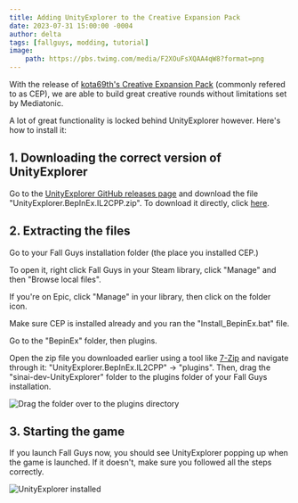 ```yaml
---
title: Adding UnityExplorer to the Creative Expansion Pack
date: 2023-07-31 15:00:00 -0004
author: delta
tags: [fallguys, modding, tutorial]
image:
    path: https://pbs.twimg.com/media/F2XOuFsXQAA4qW8?format=png
---
```


With the release of [kota69th's Creative Expansion Pack](https://github.com/kota69th/CreativeExpansionPack)  (commonly refered to as CEP), we are able to build great creative rounds without limitations set by Mediatonic.

A lot of great functionality is locked behind UnityExplorer however. Here's how to install it:

## 1. Downloading the correct version of UnityExplorer

Go to the [UnityExplorer GitHub releases page](https://github.com/sinai-dev/UnityExplorer/releases/latest) and download the file "UnityExplorer.BepInEx.IL2CPP.zip". To download it directly, click [here](https://github.com/sinai-dev/UnityExplorer/releases/download/latest/UnityExplorer.BepInEx.IL2CPP.zip).

## 2. Extracting the files

Go to your Fall Guys installation folder (the place you installed CEP.)

To open it, right click Fall Guys in your Steam library, click "Manage" and then "Browse local files".

If you're on Epic, click "Manage" in your library, then click on the folder icon.

Make sure CEP is installed already and you ran the "Install_BepinEx.bat" file.

Go to the "BepinEx" folder, then plugins.

Open the zip file you downloaded earlier using a tool like [7-Zip](https://7-zip.org) and navigate through it: "UnityExplorer.BepInEx.IL2CPP" -> "plugins". Then, drag the "sinai-dev-UnityExplorer" folder to the plugins folder of your Fall Guys installation.

![Drag the folder over to the plugins directory](https://i.imgur.com/JJ53jjB.png)

## 3. Starting the game

If you launch Fall Guys now, you should see UnityExplorer popping up when the game is launched. If it doesn't, make sure you followed all the steps correctly.

![UnityExplorer installed](https://i.imgur.com/AHu8T6K.png)